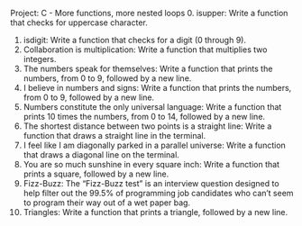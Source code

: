 Project: C - More functions, more nested loops
0. isupper:
Write a function that checks for uppercase character.
1. isdigit:
Write a function that checks for a digit (0 through 9).
2. Collaboration is multiplication:
Write a function that multiplies two integers.
3. The numbers speak for themselves:
Write a function that prints the numbers, from 0 to 9, followed by a new line.
4. I believe in numbers and signs:
Write a function that prints the numbers, from 0 to 9, followed by a new line.
5. Numbers constitute the only universal language:
Write a function that prints 10 times the numbers, from 0 to 14, followed by a new line.
6. The shortest distance between two points is a straight line:
Write a function that draws a straight line in the terminal.
7. I feel like I am diagonally parked in a parallel universe:
Write a function that draws a diagonal line on the terminal.
8. You are so much sunshine in every square inch:
Write a function that prints a square, followed by a new line.
9. Fizz-Buzz:
The “Fizz-Buzz test” is an interview question designed to help filter out the 99.5% of programming job candidates who can’t seem to program their way out of a wet paper bag.
10. Triangles:
Write a function that prints a triangle, followed by a new line.
